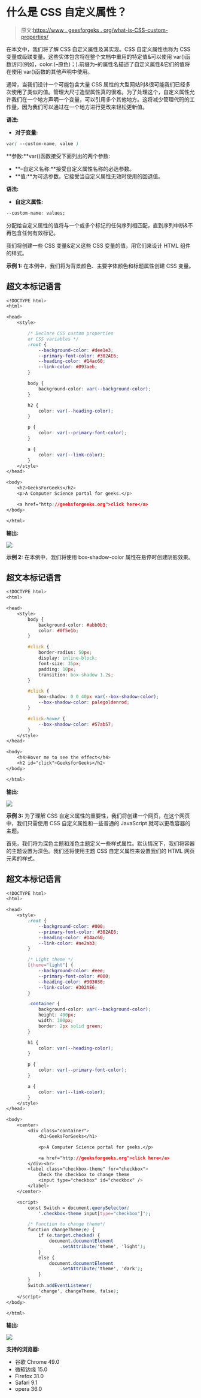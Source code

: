 # 什么是 CSS 自定义属性？

> 原文:[https://www . geesforgeks . org/what-is-CSS-custom-properties/](https://www.geeksforgeeks.org/what-are-css-custom-properties/)

在本文中，我们将了解 CSS 自定义属性及其实现。CSS 自定义属性也称为 CSS 变量或级联变量。这些实体包含将在整个文档中重用的特定值&可以使用 var()函数访问(例如，color:(–原色)；).前缀为–的属性名描述了自定义属性&它们的值将在使用 var()函数的其他声明中使用。

通常，当我们设计一个可能包含大量 CSS 属性的大型网站时&很可能我们已经多次使用了类似的值。管理大尺寸造型属性真的很难。为了处理这个，自定义属性允许我们在一个地方声明一个变量，可以引用多个其他地方。这将减少管理代码的工作量，因为我们可以通过在一个地方进行更改来轻松更新值。

**语法:**

*   **对于变量:**

```css
var( --custom-name, value )
```

**参数:**var()函数接受下面列出的两个参数:

*   **–自定义名称:**接受自定义属性名称的必选参数。
*   **值:**为可选参数。它接受当自定义属性无效时使用的回退值。

**语法:**

*   **自定义属性:**

```css
--custom-name: values;
```

分配给自定义属性的值将与一个或多个标记的任何序列相匹配，直到序列中断&不再包含任何有效标记。

我们将创建一些 CSS 变量&定义这些 CSS 变量的值，用它们来设计 HTML 组件的样式。

**示例 1:** 在本例中，我们将为背景颜色、主要字体颜色和标题属性创建 CSS 变量。

## 超文本标记语言

```css
<!DOCTYPE html>
<html>

<head>
    <style>

        /* Declare CSS custom properties 
        or CSS variables */
        :root {
            --background-color: #dee1e3;
            --primary-font-color: #302AE6;
            --heading-color: #14ac60;
            --link-color: #093aeb;
        }

        body {
            background-color: var(--background-color);
        }

        h2 {
            color: var(--heading-color);
        }

        p {
            color: var(--primary-font-color);
        }

        a {
            color: var(--link-color);
        }
    </style>
</head>

<body>
    <h2>GeeksForGeeks</h2>
    <p>A Computer Science portal for geeks.</p>

    <a href="http://geeksforgeeks.org">click here</a>
</body>

</html>
```

**输出:**

![](img/d001850b046d86798bff3dd2dd3137ad.png)

**示例 2:** 在本例中，我们将使用 box-shadow-color 属性在悬停时创建阴影效果。

## 超文本标记语言

```css
<!DOCTYPE html>
<html>

<head>
    <style>
        body {
            background-color: #abb0b3;
            color: #0f5e1b;
        }

        #click {
            border-radius: 50px;
            display: inline-block;
            font-size: 35px;
            padding: 10px;
            transition: box-shadow 1.2s;
        }

        #click {
            box-shadow: 0 0 40px var(--box-shadow-color);
            --box-shadow-color: palegoldenrod;
        }

        #click:hover {
            --box-shadow-color: #57ab57;
        }
    </style>
</head>

<body>
    <h4>Hover me to see the effect</h4>
    <h2 id="click">GeeksforGeeks</h2>
</body>

</html>
```

**输出:**

![](img/bf1241f19827ce63b2559fae994a348d.png)

**示例 3:** 为了理解 CSS 自定义属性的重要性，我们将创建一个网页，在这个网页中，我们只需使用 CSS 自定义属性和一些普通的 JavaScript 就可以更改容器的主题。

首先，我们将为深色主题和浅色主题定义一些样式属性。默认情况下，我们将容器的主题设置为深色。我们还将使用主题 CSS 自定义属性来设置我们的 HTML 网页元素的样式。

## 超文本标记语言

```css
<!DOCTYPE html>
<html>

<head>
    <style>
        :root {
            --background-color: #000;
            --primary-font-color: #302AE6;
            --heading-color: #14ac60;
            --link-color: #ae2ab3;
        }

        /* Light theme */
        [theme="light"] {
            --background-color: #eee;
            --primary-font-color: #000;
            --heading-color: #303030;
            --link-color: #302AE6;
        }

        .container {
            background-color: var(--background-color);
            height: 400px;
            width: 300px;
            border: 2px solid green;
        }

        h1 {
            color: var(--heading-color);
        }

        p {
            color: var(--primary-font-color);
        }

        a {
            color: var(--link-color);
        }
    </style>
</head>

<body>
    <center>
        <div class="container">
            <h1>GeeksForGeeks</h1>

            <p>A Computer Science portal for geeks.</p>

            <a href="http://geeksforgeeks.org">click here</a>
        </div><br>
        <label class="checkbox-theme" for="checkbox">
            Check the checkbox to change theme
            <input type="checkbox" id="checkbox" />
        </label>
    </center>

    <script>
        const Switch = document.querySelector(
            '.checkbox-theme input[type="checkbox"]');

        /* Function to change theme*/
        function changeTheme(e) {
            if (e.target.checked) {
                document.documentElement
                    .setAttribute('theme', 'light');
            }
            else {
                document.documentElement
                    .setAttribute('theme', 'dark');
            }
        }
        Switch.addEventListener(
            'change', changeTheme, false);
    </script>
</body>

</html>
```

**输出:**

![](img/2a88b87c7faf725dda2c0ce47885e14c.png)

**支持的浏览器:**

*   谷歌 Chrome 49.0
*   微软边缘 15.0
*   Firefox 31.0
*   Safari 9.1
*   opera 36.0